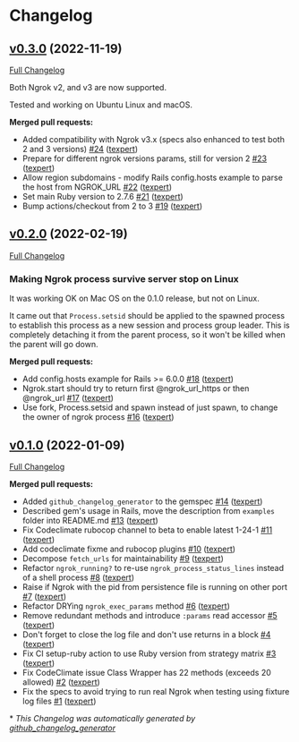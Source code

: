 # Changelog

## [v0.3.0](https://github.com/texpert/ngrok-wrapper/tree/v0.3.0) (2022-11-19)

[Full Changelog](https://github.com/texpert/ngrok-wrapper/compare/v0.2.0...v0.3.0)

Both Ngrok v2, and v3 are now supported.

Tested and working on Ubuntu Linux and macOS.

**Merged pull requests:**

- Added compatibility with Ngrok v3.x \(specs also enhanced to test both 2 and 3 versions\) [\#24](https://github.com/texpert/ngrok-wrapper/pull/24) ([texpert](https://github.com/texpert))
- Prepare for different ngrok versions params, still for version 2 [\#23](https://github.com/texpert/ngrok-wrapper/pull/23) ([texpert](https://github.com/texpert))
- Allow region subdomains - modify Rails config.hosts example to parse the host from NGROK\_URL [\#22](https://github.com/texpert/ngrok-wrapper/pull/22) ([texpert](https://github.com/texpert))
- Set main Ruby version to 2.7.6 [\#21](https://github.com/texpert/ngrok-wrapper/pull/21) ([texpert](https://github.com/texpert))
- Bump actions/checkout from 2 to 3 [\#19](https://github.com/texpert/ngrok-wrapper/pull/19) ([texpert](https://github.com/texpert))

## [v0.2.0](https://github.com/texpert/ngrok-wrapper/tree/v0.2.0) (2022-02-19)

[Full Changelog](https://github.com/texpert/ngrok-wrapper/compare/v0.1.0...v0.2.0)

### Making Ngrok process survive server stop on Linux

It was working OK on Mac OS on the 0.1.0 release, but not on Linux.

It came out that `Process.setsid` should be applied to the spawned process to establish this process as a new session 
and process group leader. This is completely detaching it from the parent process, so it won't be killed when the 
parent will go down.


**Merged pull requests:**

- Add config.hosts example for Rails \>= 6.0.0 [\#18](https://github.com/texpert/ngrok-wrapper/pull/18) ([texpert](https://github.com/texpert))
- Ngrok.start should try to return first @ngrok\_url\_https or then @ngrok\_url [\#17](https://github.com/texpert/ngrok-wrapper/pull/17) ([texpert](https://github.com/texpert))
- Use fork, Process.setsid and spawn instead of just spawn, to change the owner of ngrok process [\#16](https://github.com/texpert/ngrok-wrapper/pull/16) ([texpert](https://github.com/texpert))

## [v0.1.0](https://github.com/texpert/ngrok-wrapper/tree/v0.1.0) (2022-01-09)

[Full Changelog](https://github.com/texpert/ngrok-wrapper/compare/3e032fa019c91ee7338a7ad3a3335e6c5597b394...v0.1.0)

**Merged pull requests:**

- Added `github_changelog_generator` to the gemspec [\#14](https://github.com/texpert/ngrok-wrapper/pull/14) ([texpert](https://github.com/texpert))
- Described gem's usage in Rails, move the description from `examples` folder into README.md [\#13](https://github.com/texpert/ngrok-wrapper/pull/13) ([texpert](https://github.com/texpert))
- Fix Codeclimate rubocop channel to beta to enable latest 1-24-1 [\#11](https://github.com/texpert/ngrok-wrapper/pull/11) ([texpert](https://github.com/texpert))
- Add codeclimate fixme and rubocop plugins [\#10](https://github.com/texpert/ngrok-wrapper/pull/10) ([texpert](https://github.com/texpert))
- Decompose `fetch_urls` for maintainability [\#9](https://github.com/texpert/ngrok-wrapper/pull/9) ([texpert](https://github.com/texpert))
- Refactor `ngrok_running?` to re-use `ngrok_process_status_lines` instead of a shell process [\#8](https://github.com/texpert/ngrok-wrapper/pull/8) ([texpert](https://github.com/texpert))
- Raise if Ngrok with the pid from persistence file is running on other port [\#7](https://github.com/texpert/ngrok-wrapper/pull/7) ([texpert](https://github.com/texpert))
- Refactor DRYing `ngrok_exec_params` method [\#6](https://github.com/texpert/ngrok-wrapper/pull/6) ([texpert](https://github.com/texpert))
- Remove redundant methods and introduce `:params` read accessor [\#5](https://github.com/texpert/ngrok-wrapper/pull/5) ([texpert](https://github.com/texpert))
- Don't forget to close the log file and don't use returns in a block [\#4](https://github.com/texpert/ngrok-wrapper/pull/4) ([texpert](https://github.com/texpert))
- Fix CI setup-ruby action to use Ruby version from strategy matrix [\#3](https://github.com/texpert/ngrok-wrapper/pull/3) ([texpert](https://github.com/texpert))
- Fix CodeClimate issue Class Wrapper has 22 methods \(exceeds 20 allowed\) [\#2](https://github.com/texpert/ngrok-wrapper/pull/2) ([texpert](https://github.com/texpert))
- Fix the specs to avoid trying to run real Ngrok when testing using fixture log files [\#1](https://github.com/texpert/ngrok-wrapper/pull/1) ([texpert](https://github.com/texpert))



\* *This Changelog was automatically generated by [github_changelog_generator](https://github.com/github-changelog-generator/github-changelog-generator)*
